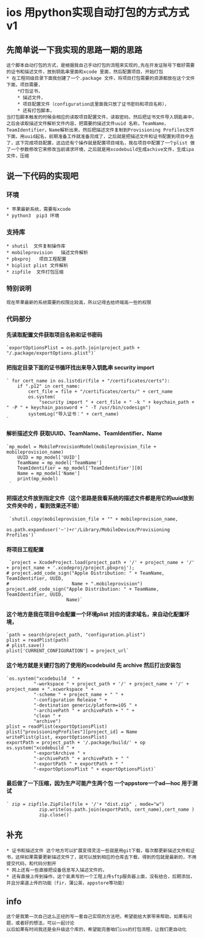 
# ios 用python实现自动打包的方式方式v1
## 先简单说一下我实现的思路一期的思路
	这个脚本自动打包的方式，是根据我自己手动打包的流程来实现的,先在开发证账号下载好需要的证书和描述文件，放到钥匙串里面和xcode 里面，然后配置项目，开始打包
    * 在工程同级目录下面我创建了一个.package 文件，将项目打包需要的资源都放在这个文件下面，项目需要，
        *打包证书，
        * 描述文件，
        * 项目配置文件（configuration这里面我只放了证书密码和项目名称），
        * 还有打包脚本，
    当打包脚本触发的时候会相应的读取项目配置文件，读取密码，然后把证书文件导入钥匙串中，之后会读取描述文件解析文件内容，把需要的描述文件uuid 名称，TeamName，TeamIdentifier，Name解析出来，然后把描述文件复制到Provisioning Profiles文件下面，用uuid起名，前期准备工作就准备完成了，之后就是把描述文件和证书配置到项目中去了，这下完成项目配置，这边还有个操作就是配置项目域名，我在项目中配置了一个plist 做了一个参数修改它来修改当前请求环境，之后就是用xcodebuild生成achive文件，生成ipa文件，压缩
## 说一下代码的实现吧 
### 环境
    * 苹果最新系统，需要有xcode 
    * python3  pip3 环境
### 支持库
    * shutil  文件复制操作库
    * mobileprovision   描述文件解析
    * pbxproj   项目工程配置
    * biplist plist 文件解析
    * zipfile  文件打包压缩
### 特别说明
    现在苹果最新的系统需要的权限比较高，所以记得去给终端高一些的权限
### 代码部分
#### 先读取配置文件获取项目名称和证书密码
    `exportOptionsPlist = os.path.join(project_path + "/.package/exportOptions.plist")`
#### 把指定目录下面的证书循环找出来导入钥匙串 security import   
    ` for cert_name in os.listdir(file + "/certificates/certs"):
        if ".p12" in cert_name:
            cert_file = file + "/certificates/certs/" + cert_name
            os.system(
                "security import " + cert_file + " -k " + keychain_path + " -P " + keychain_password + " -T /usr/bin/codesign")
            systemLog("导入证书：" + cert_name)
    `
#### 解析描述文件 获取UUID、TeamName、TeamIdentifier、Name    
    `mp_model = MobileProvisionModel(mobileprovision_file + mobileprovision_name)
        UUID = mp_model['UUID']
        TeamName = mp_model['TeamName']
        TeamIdentifier = mp_model['TeamIdentifier'][0]
        Name = mp_model['Name']
        print(mp_model)
     `
####      把描述文件放到指定文件（这个思路是我看系统的描述文件都是用它的uuid放到文件夹中的 ，看到效果还不错）
     `shutil.copy(mobileprovision_file + "" + mobileprovision_name,
                    os.path.expanduser('~')+r'/Library/MobileDevice/Provisioning Profiles')`
#### 将项目工程配置
     `project = XcodeProject.load(project_path + '/' + project_name + '/' + project_name + '.xcodeproj/project.pbxproj');
    # project.add_code_sign("Apple Distribution: " + TeamName, TeamIdentifier, UUID,
    #                       Name + ".mobileprovision")
    project.add_code_sign("Apple Distribution: " + TeamName, TeamIdentifier, UUID,
                          Name)`
#### 这个地方是我在项目中会配置一个环境plist 对应的请求域名，来自动化配置环境，
    `path = search(project_path, "configuration.plist")
    plist = readPlist(path)
    # plist.save()
    plist['CURRENT_CONFIGURATION'] = project_url`
    
#### 这个地方就是关键打包的了使用的xcodebuild  先 archive  然后打出安装包
    `os.system("xcodebuild  " +
              "-workspace " + project_path + '/' + project_name + '/' + project_name + ".xcworkspace " +
              "-scheme " + project_name + " " +
              "-configuration Release " +
              "-destination generic/platform=iOS " +
              "-archivePath " + archivePath + " " +
              "clean " +
              "archive")
    plist = readPlist(exportOptionsPlist)
    plist["provisioningProfiles"][project_id] = Name
    writePlist(plist, exportOptionsPlist)
    exportPath = project_path + '/.package/build/' + op
    os.system("xcodebuild " +
              "-exportArchive " +
              "-archivePath " + archivePath + " "
              "-exportPath " + exportPath + " "
              "-exportOptionsPlist " + exportOptionsPlist)`
#### 最后做了一下压缩，因为生产可能产生两个包 一个appstore一个ad—hoc 用于测试 
    ` zip = zipfile.ZipFile(file + '/'+ "dist.zip" , mode="w")
                zip.write(os.path.join(exportPath, cert_name),cert_name )
                zip.close()`


## 补充
    * 证书和描述文件 这个地方可以扩展变得灵活一些就是用git下载，每次都更新描述文件和证书，这样如果需要更新描述文件了，就可以放到相应的仓库去下载，得到的包就是最新的，不用提交代码，和代码分割开
    * 网上还有一些直接把设备信息写入描述文件的，
    * 还有直接上传到操作，这个氮素写的一个工程上传sftp服务器上面，没有结合，后期添加，并且分渠道上传的功能（fir，蒲公英，appstore等功能）
## info
    这个是我第一次自己这么正经的写一套自己实现的方法吧，希望能给大家带来帮助，如果有问题，或者好的想法，可以一起讨论
    以后如果有时间我还是会升级这个库的，希望能完善咱们ios的打包流程，让我们更自动化
    
    

	
